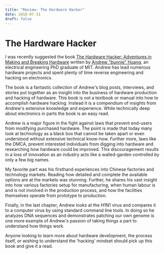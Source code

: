 ```yaml
---
title: "Review: The Hardware Hacker"
date: 2018-07-31
draft: false
---
```


# The Hardware Hacker

I was recently suggested the book [The Hardware Hacker: Adventures in Making and Breaking Hardware](https://www.amazon.com/Hardware-Hacker-Adventures-Making-Breaking/dp/159327758X) written by [Andrew "bunnie" Huang](https://en.wikipedia.org/wiki/Andrew_Huang_(hacker)), an electrical engineering PhD graduate of MIT. Andrew has lead numerous hardware projects and spent plenty of time reverse engineering and hacking on electronics.

The book is a fantastic collection of Andrew's blog posts, interviews, and stories put together as an insight into the business of hardware production and hacking of hardware. This book is not a textbook or manual into how to accomplish hardware hacking. Instead it is a compendium of insights from Andrew's extensive knowledge and experience. While technically deep about electronics in parts the book is an easy read.

Andrew is a major figure in the fight against laws that prevent end-users from modifying purchased hardware. The point is made that today many look at technology as a black box that cannot be taken apart or even understood without extensive technical know-how. Further more, laws like the DMCA, prevent interested individuals from digging into hardware and researching how hardware could be improved. This discouragement results in a loss of innovation as an industry acts like a walled-garden controlled by only a few big names.

My favorite part was his firsthand experiences into Chinese factories and technology markets. Reading how detailed and complete the available options are at the markets was stunning. Further, he shares his vast insight into how various factories setup for manufacturing, when human labour is and is not involved in the production process, and how the facilities themselves operate from prototype to production.

Finally, in the last chapter, Andrew looks at the H1N1 virus and compares it to a computer virus by using standard command line tools. In doing so he analyzes DNA sequences and demonstrates patching our own genome is one more example of Andrew's passion of taking things a part to understand how things work.

Anyone looking to learn more about hardware development, the process itself, or wishing to understand the 'hacking' mindset should pick up this book and give it a read.
